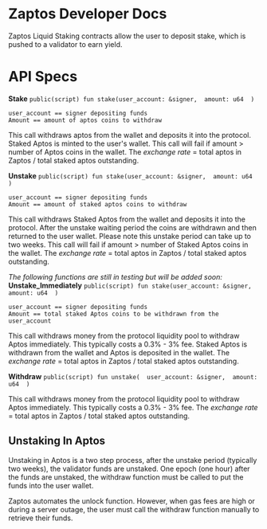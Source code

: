 # Zaptos Developer Docs
Zaptos Liquid Staking contracts allow the user to deposit stake, which is pushed to a validator to earn yield.

# API Specs

**Stake**
`public(script) fun stake(user_account: &signer,  amount: u64  )`

	user_account == signer depositing funds
	Amount == amount of aptos coins to withdraw
This call withdraws aptos from the wallet and deposits it into the protocol. Staked Aptos is minted to the user's wallet. This call will fail if amount > number of Aptos coins in the wallet. The *exchange rate* = total aptos in Zaptos / total staked aptos outstanding.



**Unstake**
`public(script) fun stake(user_account: &signer,  amount: u64  )`

	user_account == signer depositing funds
	Amount == amount of staked aptos coins to withdraw 

This call withdraws Staked Aptos from the wallet and deposits it into the protocol.  After the unstake waiting period the coins are withdrawn and then returned to the user wallet. Please note this unstake period can take up to two weeks. This call will fail if amount > number of Staked Aptos coins in the wallet. The *exchange rate* = total aptos in Zaptos / total staked aptos outstanding.


*The following functions are still in testing but will be added soon:*
**Unstake_Immediately**
`public(script) fun stake(user_account: &signer,  amount: u64  )`

	user_account == signer depositing funds
	Amount == total staked Aptos coins to be withdrawn from the user_account 

This call withdraws money from the protocol liquidity pool to withdraw Aptos immediately. This typically costs a 0.3% - 3% fee.  Staked Aptos is withdrawn from the wallet and Aptos is deposited in the wallet. The *exchange rate* = total aptos in Zaptos / total staked aptos outstanding.

**Withdraw**
`public(script) fun unstake(  user_account: &signer,  amount: u64  )`

This call withdraws money from the protocol liquidity pool to withdraw Aptos immediately. This typically costs a 0.3% - 3% fee. The *exchange rate* = total aptos in Zaptos / total staked aptos outstanding.


## Unstaking In Aptos

Unstaking in Aptos is a two step process, after the unstake period (typically two weeks), the validator funds are unstaked. One epoch (one hour) after the funds are unstaked, the withdraw function must be called to put the funds into the user wallet.

Zaptos automates the unlock function. However, when gas fees are high or during a server outage, the user must call the withdraw function manually to retrieve their funds.
